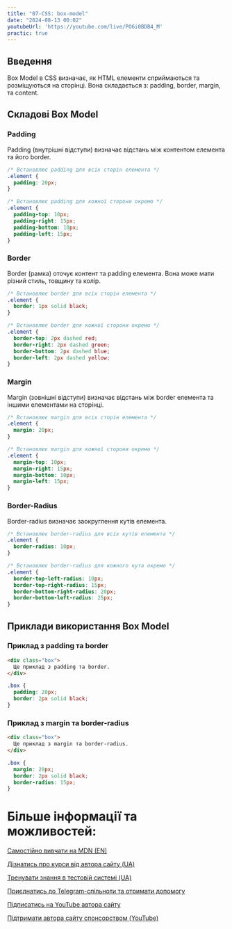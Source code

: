 ```yaml
---
title: "07-CSS: box-model"
date: "2024-08-13 00:02"
youtubeUrl: 'https://youtube.com/live/PO6i0BDB4_M'
practic: true
---
```


## Введення

Box Model в CSS визначає, як HTML елементи сприймаються та розміщуються на сторінці. Вона складається з: padding, border, margin, та content.

## Складові Box Model

### Padding

Padding (внутрішні відступи) визначає відстань між контентом елемента та його border.

```css
/* Встановлює padding для всіх сторін елемента */
.element {
  padding: 20px;
}

/* Встановлює padding для кожної сторони окремо */
.element {
  padding-top: 10px;
  padding-right: 15px;
  padding-bottom: 10px;
  padding-left: 15px;
}
```

### Border

Border (рамка) оточує контент та padding елемента. Вона може мати різний стиль, товщину та колір.

```css
/* Встановлює border для всіх сторін елемента */
.element {
  border: 1px solid black;
}

/* Встановлює border для кожної сторони окремо */
.element {
  border-top: 2px dashed red;
  border-right: 2px dashed green;
  border-bottom: 2px dashed blue;
  border-left: 2px dashed yellow;
}
```

### Margin

Margin (зовнішні відступи) визначає відстань між border елемента та іншими елементами на сторінці.

```css
/* Встановлює margin для всіх сторін елемента */
.element {
  margin: 20px;
}

/* Встановлює margin для кожної сторони окремо */
.element {
  margin-top: 10px;
  margin-right: 15px;
  margin-bottom: 10px;
  margin-left: 15px;
}
```

### Border-Radius

Border-radius визначає заокруглення кутів елемента.

```css
/* Встановлює border-radius для всіх кутів елемента */
.element {
  border-radius: 10px;
}

/* Встановлює border-radius для кожного кута окремо */
.element {
  border-top-left-radius: 10px;
  border-top-right-radius: 15px;
  border-bottom-right-radius: 20px;
  border-bottom-left-radius: 25px;
}
```

## Приклади використання Box Model

### Приклад з padding та border

```html
<div class="box">
  Це приклад з padding та border.
</div>
```

```css
.box {
  padding: 20px;
  border: 2px solid black;
}
```

### Приклад з margin та border-radius

```html
<div class="box">
  Це приклад з margin та border-radius.
</div>
```

```css
.box {
  margin: 20px;
  border: 2px solid black;
  border-radius: 15px;
}
```

# Більше інформації та можливостей:

[Самостійно вивчати на MDN (EN)](https://developer.mozilla.org/en-US/curriculum/)

[Дізнатись про курси від автора сайту (UA)](https://learningtogetherua.github.io/courses/)

[Тренувати знання в тестовій системі (UA)](https://testeducatorua.github.io/itest/)

[Приєднатись до Telegram-спільноти та отримати допомогу](https://t.me/profrontendua)

[Підписатись на YouTube автора сайту](https://www.youtube.com/@itmentor)

[Підтримати автора сайту спонсорством (YouTube)](https://www.youtube.com/channel/UCo8KNXmB8Yb_07FzwCL6HgQ/join)
